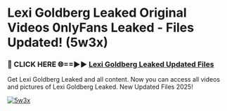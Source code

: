 # Lexi Goldberg Leaked Original Videos 0nlyFans Leaked - Files Updated! (5w3x)

<h3>🔴 CLICK HERE 🌐==►► <a href="https://tinyurl.com/x26r9saj" rel="nofollow">Lexi Goldberg Leaked Updated Files</a></h3>

Get Lexi Goldberg Leaked and all content. Now you can access all videos and pictures of Lexi Goldberg Leaked. New Updated Files 2025!

[![5w3x](https://i.imgur.com/LkgZPqh.gif)](https://tinyurl.com/x26r9saj)
